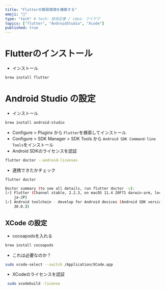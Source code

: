 ```yaml
---
title: "Flutterの開発環境を構築する"
emoji: "📝"
type: "tech" # tech: 技術記事 / idea: アイデア
topics: ["flutter", "AndroidStudio", "Xcode"]
published: true
---
```


# Flutterのインストール

- インストール

```sh
brew install flutter
```



# Android Studio の設定

- インストール

```sh
brew install android-studio
```

- Configure > Plugins から `Flutter`を検索してインストール
- Configure > SDK Manager > SDK Tools から `Android SDK Command-line Tools`をインストール
- Android SDKのライセンスを認証

```sh
flutter doctor --android-licenses
```

- 連携できたかチェック

```sh
flutter doctor

Doctor summary (to see all details, run flutter doctor -v):
[✓] Flutter (Channel stable, 2.2.3, on macOS 11.4 20F71 darwin-arm, locale
    ja-JP)
[✓] Android toolchain - develop for Android devices (Android SDK version
    30.0.3)
```



## XCode の設定

- cocoapodsを入れる

```sh
brew install cocoapods
```

- これは必要なのか？

```sh
sudo xcode-select --switch /Application/XCode.app
```

- XCodeのライセンスを認証

```sh
 sudo xcodebuild -license
```

